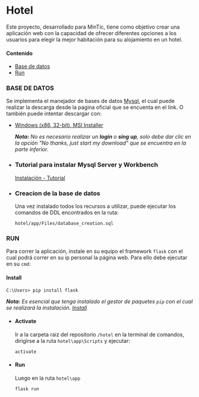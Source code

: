 
# Hotel
Este proyecto, desarrollado para MinTic, tiene como objetivo crear una aplicación web con la capacidad de ofrecer diferentes opciones a los usuarios para elegir la mejor habitación para su alojamiento en un hotel.

#### Contenido 
* [Base de datos](#base-de-datos)
* [Run](#run)

### BASE DE DATOS
Se implementa el manejador de bases de datos [Mysql](https://www.mysql.com), el cual puede realizar la descarga desde la pagina oficial que se encuenta en el link. O también puede intentar descargar con:
* [Windows (x86, 32-bit), MSI Installer](https://dev.mysql.com/downloads/file/?id=506568)

    ***Nota:*** *No es necesario realizar un **login** o **sing up**, solo debe dar clic en la opción "No thanks, just start my download" que se encuentra en la parte inferior.*

* ### Tutorial para instalar Mysql Server y Workbench
    [Instalación - Tutorial](https://www.youtube.com/watch?v=Sv2vBT3dtvQ)

*   ### Creacion de la base de datos
    Una vez instalado todos los recursos a utilizar, puede ejecutar los comandos de DDL encontrados en la ruta:

    `hotel/app/Files/database_creation.sql`

### RUN
Para correr la aplicación, instale en su equipo el framework `flask` con el cual podrá correr en su ip personal la página web. Para ello debe ejecutar en su `cmd`:

#### Install
```
C:\Users> pip install flask
```

***Nota:*** *Es esencial que tenga instalado el gestor de paquetes `pip` con el cual se realizará la instalación. [Install](https://pip.pypa.io/en/stable/installation/#)*

* #### Activate
    Ir a la carpeta raiz del repositorio `/hotel` en la terminal de     comandos, dirigirse a la ruta `hotel\app\Scripts` y ejecutar:

    ```
    activate
    ```
* #### Run
    Luego en la ruta `hotel\app`
    ```
    flask run
    ```
